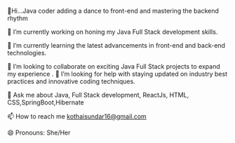 👋Hi...Java coder adding a dance to front-end and mastering the backend rhythm


                                                                                                                                                                                                       



🔭 I’m currently working on honing my Java Full Stack development skills.

🌱 I’m currently learning the latest advancements in front-end and back-end technologies.

👯 I’m looking to collaborate on exciting Java Full Stack projects to expand my experience
.
🤔 I’m looking for help with staying updated on industry best practices and innovative coding techniques.

💬 Ask me about Java, Full Stack development, ReactJs, HTML, CSS,SpringBoot,Hibernate

📫 How to reach me [kothaisundar16@gmail.com](kothaisundar16@gmail.com)

😄 Pronouns: She/Her  
